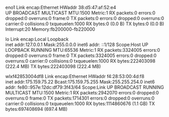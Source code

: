 eno1      Link encap:Ethernet  HWaddr 38:d5:47:af:52:e4  
          UP BROADCAST MULTICAST  MTU:1500  Metric:1
          RX packets:0 errors:0 dropped:0 overruns:0 frame:0
          TX packets:0 errors:0 dropped:0 overruns:0 carrier:0
          collisions:0 txqueuelen:1000 
          RX bytes:0 (0.0 B)  TX bytes:0 (0.0 B)
          Interrupt:20 Memory:fb200000-fb220000 

lo        Link encap:Local Loopback  
          inet addr:127.0.0.1  Mask:255.0.0.0
          inet6 addr: ::1/128 Scope:Host
          UP LOOPBACK RUNNING  MTU:65536  Metric:1
          RX packets:3324005 errors:0 dropped:0 overruns:0 frame:0
          TX packets:3324005 errors:0 dropped:0 overruns:0 carrier:0
          collisions:0 txqueuelen:1000 
          RX bytes:222403098 (222.4 MB)  TX bytes:222403098 (222.4 MB)

wlxf42853004df8 Link encap:Ethernet  HWaddr f4:28:53:00:4d:f8  
          inet addr:175.159.75.22  Bcast:175.159.75.255  Mask:255.255.254.0
          inet6 addr: fe80::957e:12dc:df79:3f43/64 Scope:Link
          UP BROADCAST RUNNING MULTICAST  MTU:1500  Metric:1
          RX packets:2942070 errors:0 dropped:0 overruns:0 frame:0
          TX packets:1714301 errors:0 dropped:0 overruns:0 carrier:0
          collisions:0 txqueuelen:1000 
          RX bytes:1114860676 (1.1 GB)  TX bytes:697408694 (697.4 MB)

